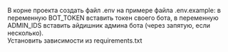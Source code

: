 В корне проекта создать файл .env на примере файла .env.example: в переменную BOT_TOKEN вставить токен своего бота, в переменную 
ADMIN_IDS вставить айдишник админа бота (через запятую, если несколько). \
Установить зависимости из requirements.txt

